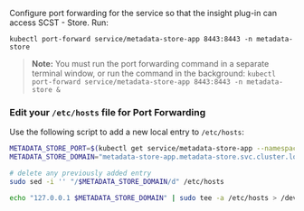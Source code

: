 <!-- Configure port forwarding to connect to the metadata store -->

Configure port forwarding for the service so that the insight plug-in can access SCST - Store. Run:

```console
kubectl port-forward service/metadata-store-app 8443:8443 -n metadata-store
```

> **Note:** You must run the port forwarding command in a separate terminal window, or run the command in the background:
> `kubectl port-forward service/metadata-store-app 8443:8443 -n metadata-store &`

### Edit your `/etc/hosts` file for Port Forwarding

Use the following script to add a new local entry to `/etc/hosts`:

```bash
METADATA_STORE_PORT=$(kubectl get service/metadata-store-app --namespace metadata-store -o jsonpath="{.spec.ports[0].port}")
METADATA_STORE_DOMAIN="metadata-store-app.metadata-store.svc.cluster.local"

# delete any previously added entry
sudo sed -i '' "/$METADATA_STORE_DOMAIN/d" /etc/hosts

echo "127.0.0.1 $METADATA_STORE_DOMAIN" | sudo tee -a /etc/hosts > /dev/null
```